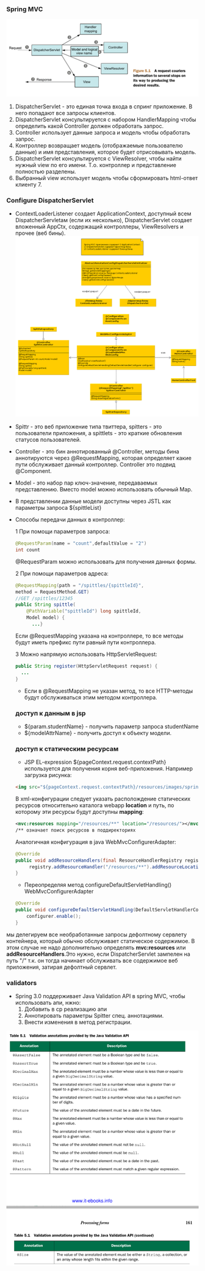 

### Spring MVC
![requestPath](requestPath.png)
1. DispatcherServlet - это единая точка входа в спринг
приложение. В него попадают все запросы клиентов.
2. DispatcherServlet консультируется с набором
HandlerMapping чтобы определить какой Controller  должен
обработать запрос.
3. Controller использует данные запроса и модель чтобы
обработать запрос.
4. Контроллер возвращает модель (отображаемые
пользователю данные) и имя представления, которое будет
отрисовывать модель.
5. DispatcherServlet консультируется с ViewResolver,
чтобы найти нужный view по его имени. Т.о. контроллер и
представление полностью разделены.
6. Выбранный view использует модель чтобы сформировать
html-ответ клиенту 7.

### Configure DispatcherServlet
* ContextLoaderListener создает ApplicationContext,
доступный всем DispatcherServletам (если их несколько),
DispatcherServlet создает вложенный AppCtx, содержащий
контроллеры, ViewResolvers и прочее (веб бины).
![dispatcherConfig](dispatcherConfig.png)
* Spittr - это веб приложение типа твиттера, spitters -
это пользователи приложения, а spittlets - это краткие
обновления статусов пользователей.
* Controller - это бин аннотированный @Controller,
методы бина аннотируются через @RequestMapping, которая
определяет какие пути обслуживает данный контроллер. Controller это подвид @Component.
* Model - это набор пар ключ-значение, передаваемых
представлению. Вместо model можно использовать обычный
Map.
* В представлении данные модели доступны через JSTL
как параметры запроса ${spittleList}
* Способы передачи данных в контроллер:

    1 При помощи параметров запроса:

  ```java
  @RequestParam(name = "count",defaultValue = "2")
  int count
  ```
    @RequestParam можно использовать для получения данных формы.

     2 При помощи параметров адреса:

  ```java
  @RequestMapping(path = "/spittles/{spittleId}",
  method = RequestMethod.GET)
  //GET /spittles/12345
  public String spittle(
      @PathVariable("spittleId") long spittleId,
      Model model) {
        ...}
  ```
    Если @RequestMapping указана на контроллере, то все методы будут иметь префикс пути равный пути контроллера.

    3 Можно напрямую использовать HttpServletRequest:
  ```java
  public String register(HttpServletRequest request) {
    ...
  }
  ```


  * Если в @RequestMapping не указан метод, то все HTTP-методы будут обслуживаться этим методом контроллера.
  ### доступ к данным в jsp
  * ${param.studentName} - получить параметр запроса studentName
  * ${modelAttrName} - получить доступ к объекту модели.
  ### доступ к статическим ресурсам
  * JSP EL-expression ${pageContext.request.contextPath} используется для получения корня веб-приложения. Например загрузка рисунка:
  ```html
  <img src="${pageContext.request.contextPath}/resources/images/spring-logo.png"/>
  ```
  В xml-конфигурации следует указать располождение статических ресурсов относительно каталога webapp <b>location</b> и путь, по которому эти ресурсы будут доступны <b>mapping</b>:
  ```xml
  <mvc:resources mapping="/resources/**" location="/resources/"></mvc:resources>
  /** означает поиск ресурсов в поддиректориях  
  ```
  Аналогичная конфигурация в java WebMvcConfigurerAdapter:
  ```Java
  @Override
  public void addResourceHandlers(final ResourceHandlerRegistry registry) {
       registry.addResourceHandler("/resources/**").addResourceLocations("/resources/");
  }
  ```
  * Переопределяя метод configureDefaultServletHandling() WebMvcConfigurerAdapter
  ```Java
  @Override
  public void configureDefaultServletHandling(DefaultServletHandlerConfigurer configurer) {
      configurer.enable();
  }
  ```
 мы делегируем все необработанные запросы дефолтному сервлету контейнера, который обычно обслуживает статическое содержимое. В этом случае не надо дополнительно определять <b>mvc:resources</b> или <b>addResourceHandlers</b>.Это нужно, если DispatcherServlet зампелен на путь "/" т.к. он тогда начинает обслуживать все содержимое веб приложения, затирая дефолтный сервлет.

  ### validators

  * Spring 3.0 поддерживает Java Validation API в
  spring MVC, чтобы использовать апи, нжно:
    1. Добавить в cp реализацию апи
    2. Аннотировать параметры Spitter спец. аннотациями.
    3. Внести изменения в метод регистрации.

![validators](validators.png)
